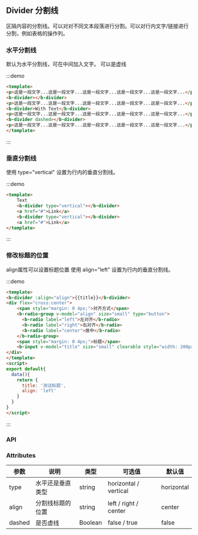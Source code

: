 ## Divider 分割线

<template>
    <div class="global-anchor">
      <b-anchor :scroll-offset="100">
        <b-anchor-link href="#shui-ping-fen-ge-xian" title="水平分割线"></b-anchor-link>
        <b-anchor-link href="#chui-zhi-fen-ge-xian" title="垂直分割线"></b-anchor-link>
        <b-anchor-link href="#xiu-gai-biao-ti-de-wei-zhi" title="修改标题的位置"></b-anchor-link>
        <b-anchor-link href="#api" title="API">
            <b-anchor-link href="#attributes" title="Attributes"></b-anchor-link>
        </b-anchor-link>
      </b-anchor>
    </div>
</template>

区隔内容的分割线。可以对对不同文本段落进行分割。可以对行内文字/链接进行分割，例如表格的操作列。

### 水平分割线

默认为水平分割线，可在中间加入文字。 可以是虚线

:::demo 
```html
<template>
<p>这是一段文字...这是一段文字...这是一段文字...这是一段文字...这是一段文字...</p>
<b-divider></b-divider>
<p>这是一段文字...这是一段文字...这是一段文字...这是一段文字...这是一段文字...</p>
<b-divider>With Text</b-divider>
<p>这是一段文字...这是一段文字...这是一段文字...这是一段文字...这是一段文字...</p>
<b-divider dashed></b-divider>
<p>这是一段文字...这是一段文字...这是一段文字...这是一段文字...这是一段文字...</p>
</template>
```
:::

### 垂直分割线

使用 type="vertical" 设置为行内的垂直分割线。

:::demo 
```html
<template>
    Text
    <b-divider type="vertical"></b-divider>
    <a href="#">Link</a>
    <b-divider type="vertical"></b-divider>
    <a href="#">Link</a>
</template>
```
:::

### 修改标题的位置

align属性可以设置标题位置 使用 align="left" 设置为行内的垂直分割线。

:::demo
```html
<template>
<b-divider :align="align">{{title}}</b-divider>
<div flex="cross:center">
    <span style="margin: 0 4px;">对齐方式</span>
    <b-radio-group v-model="align" size="small" type="button">
      <b-radio label="left">左对齐</b-radio>
      <b-radio label="right">右对齐</b-radio>
      <b-radio label="center">居中</b-radio>
    </b-radio-group>
    <span style="margin: 0 4px;">标题</span>
    <b-input v-model="title" size="small" clearable style="width: 200px;"></b-input>
</div>
</template>
<script>
export default{
  data(){
    return {
      title: '测试标题',
      align: 'left'
    }   
  }
}
</script>
```
:::

### API

### Attributes

| 参数      | 说明    | 类型      | 可选值       | 默认值   |
|---------- |-------- |---------- |-------------  |-------- |
| type | 水平还是垂直类型 | string | horizontal / vertical  |  horizontal  |
| align | 分割线标题的位置 | string | left / right / center  |  center  |
| dashed | 是否虚线 | Boolean | false / true |  false  |
